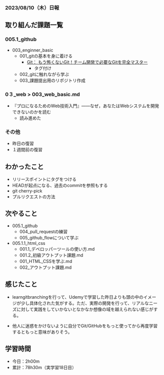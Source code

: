 ### 2023/08/10（木）日報

## 取り組んだ課題一覧
### 005.1_github
- 003_enginner_basic
  - 001_gitの基本を身に着ける
    - [Git： もう怖くないGit！チーム開発で必要なGitを完全マスター
](https://www.udemy.com/course/unscared_git/)
      - タグ付け
  - 002_gitに触れながら学ぶ
  - 003_課題提出用のリポジトリ作成

### 0３_web > 003_web_basic.md 
- 『プロになるためのWeb技術入門』――なぜ，あなたはWebシステムを開発できないのかを読む
  - 読み進めた

### その他
- 昨日の復習
- １週間前の復習

## わかったこと
- リリースポイントにタグをつける
- HEADが起点になる、過去のcommitを参照もする
- git cherry-pick
- プルリクエストの方法

## 次やること
- 005.1_github
  - 004_pull_requestの練習
  - 005_github_flowについて学ぶ
- 005.1.1_html_css
  - 001.1_デベロッパーツールの使い方.md
  - 001.2_初級アウトプット課題.md
  - 001_HTML_CSSを学ぶ.md
  - 002_アウトプット課題.md

## 感じたこと
- learngitbranchingを行って、Udemyで学習した昨日よりも頭の中のイメージが少し具体化された気がする。ただ、実際の開発を行って、リアルなニーズに対して実践をしていかないとなかなか想像の域を越えられない感じがする。

- 他人に迷惑をかけないように自分でGit/GitHubをもっと使ってから再度学習するともっと意味がありそう。

## 学習時間
- 今日：2h00m
- 累計：78h30m（実学習18日目）

